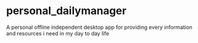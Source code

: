 # personal_dailymanager
A personal offline independent desktop app for providing every information and resources i need in my day to day life
